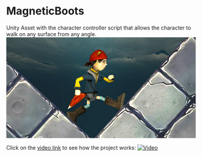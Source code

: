 # MagneticBoots
Unity Asset with the character controller script that allows the character to walk on any surface from any angle.
 ![logo](https://github.com/Siuniaev/MagneticBoots/blob/master/Assets/MagneticBoots/Logo.jpg)

Click on the [video link](https://vimeo.com/129642273) to see how the project works:
[![Video](https://i32.servimg.com/u/f32/11/33/69/31/magnet10.png)](https://vimeo.com/129642273)

